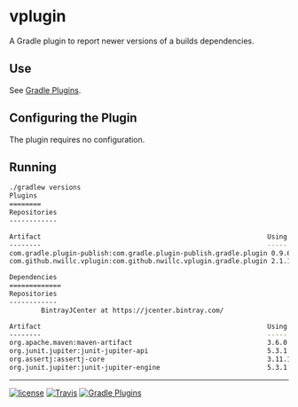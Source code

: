 # vplugin

A Gradle plugin to report newer versions of a builds dependencies.

## Use

See [Gradle Plugins](https://plugins.gradle.org/plugin/com.github.nwillc.vplugin).

## Configuring the Plugin

The plugin requires no configuration.

## Running

```bash
./gradlew versions
Plugins
========
Repositories
------------

Artifact                                                         Using               Update
--------                                                         -----               ------
com.gradle.plugin-publish:com.gradle.plugin-publish.gradle.plugin 0.9.6
com.github.nwillc.vplugin:com.github.nwillc.vplugin.gradle.plugin 2.1.1

Dependencies
=============
Repositories
------------
        BintrayJCenter at https://jcenter.bintray.com/

Artifact                                                         Using               Update
--------                                                         -----               ------
org.apache.maven:maven-artifact                                  3.6.0
org.junit.jupiter:junit-jupiter-api                              5.3.1
org.assertj:assertj-core                                         3.11.1
org.junit.jupiter:junit-jupiter-engine                           5.3.1

```

-----

[![license](https://img.shields.io/github/license/nwillc/vplugin.svg)](https://tldrlegal.com/license/-isc-license)
[![Travis](https://img.shields.io/travis/nwillc/vplugin.svg)](https://travis-ci.org/nwillc/vplugin)
[![Gradle Plugins](https://img.shields.io/badge/Gradle-Plugin-green.svg)](https://plugins.gradle.org/plugin/com.github.nwillc.vplugin)


